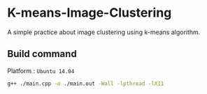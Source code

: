 # K-means-Image-Clustering
A simple practice about image clustering using k-means algorithm.

## Build command
Platform : `Ubuntu 14.04`
```sh
g++ ./main.cpp -o ./main.out -Wall -lpthread -lX11
```
